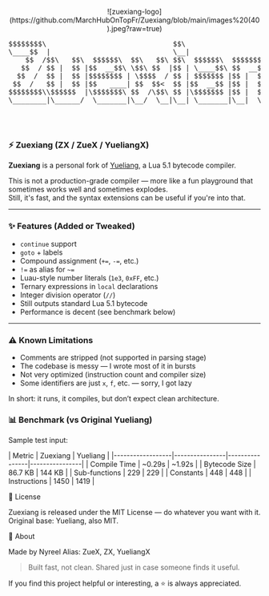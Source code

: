 <p align="center">
  ![zuexiang-logo](https://github.com/MarchHubOnTopFr/Zuexiang/blob/main/images%20(40).jpeg?raw=true)
</p>
<pre align="center">
$$$$$$$$\                              $$\                               
\____$$  |                             \__|                              
    $$  /$$\   $$\  $$$$$$\  $$\   $$\ $$\  $$$$$$\  $$$$$$$\   $$$$$$\  
   $$  / $$ |  $$ |$$  __$$\ \$$\ $$  |$$ | \____$$\ $$  __$$\ $$  __$$\ 
  $$  /  $$ |  $$ |$$$$$$$$ | \$$$$  / $$ | $$$$$$$ |$$ |  $$ |$$ /  $$ |
 $$  /   $$ |  $$ |$$   ____| $$  $$<  $$ |$$  __$$ |$$ |  $$ |$$ |  $$ |
$$$$$$$$\\$$$$$$  |\$$$$$$$\ $$  /\$$\ $$ |\$$$$$$$ |$$ |  $$ |\$$$$$$$ |
\________|\______/  \_______|\__/  \__|\__| \_______|\__|  \__| \____$$ |
                                                               $$\   $$ |
                                                               \$$$$$$  |
                                                                \______/ 
</pre>

### ⚡ Zuexiang (ZX / ZueX / YueliangX)

**Zuexiang** is a personal fork of [Yueliang](https://github.com/jnwhiteh/luajit-yueliang), a Lua 5.1 bytecode compiler.  

This is not a production-grade compiler — more like a fun playground that sometimes works well and sometimes explodes.  
Still, it's fast, and the syntax extensions can be useful if you're into that.

---

### ✨ Features (Added or Tweaked)

- `continue` support
- `goto` + labels
- Compound assignment (`+=`, `-=`, etc.)
- `!=` as alias for `~=`
- Luau-style number literals (`1e3`, `0xFF`, etc.)
- Ternary expressions in `local` declarations
- Integer division operator (`//`)
- Still outputs standard Lua 5.1 bytecode
- Performance is decent (see benchmark below)

---

### ⚠️ Known Limitations

- Comments are stripped (not supported in parsing stage)
- The codebase is messy — I wrote most of it in bursts
- Not very optimized (instruction count and compiler size)
- Some identifiers are just `x`, `f`, etc. — sorry, I got lazy

In short: it runs, it compiles, but don’t expect clean architecture.

### 📊 Benchmark (vs Original Yueliang)

Sample test input:

| Metric            | Zuexiang       | Yueliang       |
|------------------|----------------|----------------|----------------|
| Compile Time            | ~0.29s    | ~1.92s   |
| Bytecode Size            | 86.7 KB  | 144 KB   |
| Sub-functions            | 229          | 229         |
| Constants                   | 448         | 448          |
| Instructions                | 1450       | 1419       |

🧾 License

Zuexiang is released under the MIT License — do whatever you want with it.
Original base: Yueliang, also MIT.

👾 About

Made by Nyreel
Alias: ZueX, ZX, YueliangX

> Built fast, not clean. Shared just in case someone finds it useful.

If you find this project helpful or interesting, a ⭐ is always appreciated.
